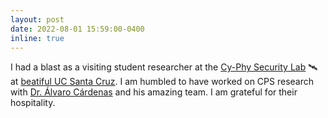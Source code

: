 ```yaml
---
layout: post
date: 2022-08-01 15:59:00-0400
inline: true
---
```


I had a blast as a visiting student researcher at the <a href="https://users.soe.ucsc.edu/~alacarde/" target="blank">Cy-Phy Security Lab</a> :artificial_satellite:	at <a href="{{ '/assets/video/deer-family.m4v' | prepend: site.baseurl | prepend: site.url }}" target="blank">beatiful UC Santa Cruz</a>. I am humbled to have worked on CPS research with <a href="https://scholar.google.com/citations?user=zbubH9oAAAAJ&hl=en" target="blank">Dr. Álvaro Cárdenas</a> and his amazing team. I am grateful for their hospitality.